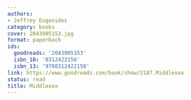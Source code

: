 ```yaml
---
authors:
- Jeffrey Eugenides
category: books
cover: 2043905153.jpg
format: paperback
ids:
  goodreads: '2043905153'
  isbn_10: '0312422156'
  isbn_13: '9780312422158'
link: https://www.goodreads.com/book/show/2187.Middlesex
status: read
title: Middlesex
---
```


